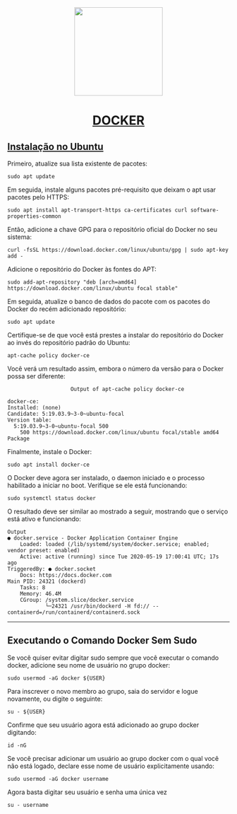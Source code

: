 <div align="center">
    <img src="https://avatars0.githubusercontent.com/u/5429470?s=200&v=4" width="200" >

# [DOCKER](https://github.com/docker)

</div>

## [Instalação no Ubuntu](https://www.digitalocean.com/community/tutorials/how-to-install-and-use-docker-on-ubuntu-20-04-pt)

Primeiro, atualize sua lista existente de pacotes:

    sudo apt update

Em seguida, instale alguns pacotes pré-requisito que deixam o apt usar pacotes pelo HTTPS:

    sudo apt install apt-transport-https ca-certificates curl software-properties-common

Então, adicione a chave GPG para o repositório oficial do Docker no seu sistema:

    curl -fsSL https://download.docker.com/linux/ubuntu/gpg | sudo apt-key add -

Adicione o repositório do Docker às fontes do APT:

    sudo add-apt-repository "deb [arch=amd64] https://download.docker.com/linux/ubuntu focal stable"

Em seguida, atualize o banco de dados do pacote com os pacotes do Docker do recém adicionado repositório:

    sudo apt update

Certifique-se de que você está prestes a instalar do repositório do Docker ao invés do repositório padrão do Ubuntu:

    apt-cache policy docker-ce

Você verá um resultado assim, embora o número da versão para o Docker possa ser diferente:

                        Output of apt-cache policy docker-ce

    docker-ce:
    Installed: (none)
    Candidate: 5:19.03.9~3-0~ubuntu-focal
    Version table:
      5:19.03.9~3-0~ubuntu-focal 500
        500 https://download.docker.com/linux/ubuntu focal/stable amd64 Package

Finalmente, instale o Docker:

    sudo apt install docker-ce

O Docker deve agora ser instalado, o daemon iniciado e o processo habilitado a iniciar no boot. Verifique se ele está funcionando:

    sudo systemctl status docker

O resultado deve ser similar ao mostrado a seguir, mostrando que o serviço está ativo e funcionando:

    Output
    ● docker.service - Docker Application Container Engine
        Loaded: loaded (/lib/systemd/system/docker.service; enabled; vendor preset: enabled)
        Active: active (running) since Tue 2020-05-19 17:00:41 UTC; 17s ago
    TriggeredBy: ● docker.socket
        Docs: https://docs.docker.com
    Main PID: 24321 (dockerd)
        Tasks: 8
        Memory: 46.4M
        CGroup: /system.slice/docker.service
                └─24321 /usr/bin/dockerd -H fd:// --containerd=/run/containerd/containerd.sock

---

## Executando o Comando Docker Sem Sudo

Se você quiser evitar digitar sudo sempre que você executar o comando docker, adicione seu nome de usuário no grupo docker:

    sudo usermod -aG docker ${USER}

Para inscrever o novo membro ao grupo, saia do servidor e logue novamente, ou digite o seguinte:

    su - ${USER}

Confirme que seu usuário agora está adicionado ao grupo docker digitando:

    id -nG

Se você precisar adicionar um usuário ao grupo docker com o qual você não está logado, declare esse nome de usuário explicitamente usando:

    sudo usermod -aG docker username

Agora basta digitar seu usuário e senha uma única vez

    su - username
